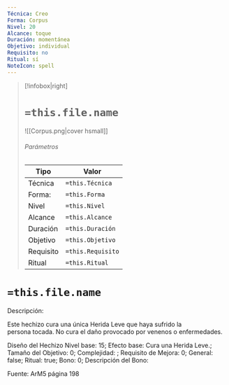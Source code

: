 ```yaml
---
Técnica: Creo
Forma: Corpus
Nivel: 20
Alcance: toque 
Duración: momentánea  
Objetivo: individual
Requisito: no
Ritual: sí
NoteIcon: spell
---
```


> [!infobox|right]
> # `=this.file.name`
> ![[Corpus.png|cover hsmall]]
> ###### Parámetros
> Tipo |  Valor |
> ---|---|
> Técnica  | `=this.Técnica`  |
> Forma: | `=this.Forma`  |
> Nivel | `=this.Nivel`  |
> Alcance | `=this.Alcance` |
> Duración | `=this.Duración` |
> Objetivo | `=this.Objetivo` |
> Requisito | `=this.Requisito` |
> Ritual | `=this.Ritual` |

# `=this.file.name`
Descripción: <p>Este hechizo cura una única Herida Leve que haya sufrido la persona tocada. No cura el daño provocado por venenos o enfermedades.</p>

Diseño del Hechizo
Nivel base: 15; Efecto base: Cura una Herida Leve.;  Tamaño del Objetivo: 0; Complejidad: ; Requisito de Mejora: 0; General: false; Ritual: true; Bono: 0; Descripción del Bono: 

Fuente: ArM5 página 198